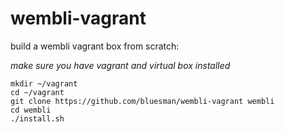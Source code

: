 wembli-vagrant
==============

build a wembli vagrant box from scratch:

*make sure you have vagrant and virtual box installed*

    mkdir ~/vagrant
    cd ~/vagrant
    git clone https://github.com/bluesman/wembli-vagrant wembli
    cd wembli
    ./install.sh
